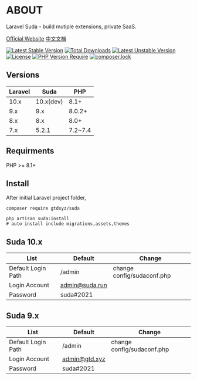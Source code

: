 # ABOUT
Laravel Suda - build mutiple extensions, private SaaS.


[Official Website](https://suda.gtd.xyz)  [中文文档](https://docs.gtd.xyz)

[![Latest Stable Version](http://poser.pugx.org/gtdxyz/suda/v)](https://packagist.org/packages/gtdxyz/suda) 
[![Total Downloads](http://poser.pugx.org/gtdxyz/suda/downloads)](https://packagist.org/packages/gtdxyz/suda) 
[![Latest Unstable Version](http://poser.pugx.org/gtdxyz/suda/v/unstable)](https://packagist.org/packages/gtdxyz/suda) 
[![License](http://poser.pugx.org/gtdxyz/suda/license)](https://packagist.org/packages/gtdxyz/suda) 
[![PHP Version Require](http://poser.pugx.org/gtdxyz/suda/require/php)](https://packagist.org/packages/gtdxyz/suda)
[![composer.lock](http://poser.pugx.org/gtdxyz/suda/composerlock)](https://packagist.org/packages/gtdxyz/suda)

Versions
---

|  Laravel   | Suda  | PHP  |
|  ----  | ----  | ----  |
| 10.x  | 10.x(dev) | 8.1+ |
| 9.x  | 9.x | 8.0.2+ |
| 8.x  | 8.x | 8.0+ |
| 7.x  | 5.2.1 | 7.2~7.4 |


## Requirments

  PHP >= 8.1+
  

## Install

After initial Laravel project folder,

```
composer require gtdxyz/suda
```

```
php artisan suda:install
# auto install include migrations,assets,themes
```

## Suda 10.x

|  List   | Default  | Change  |
|  ----  | ----  | ----  |
| Default Login Path  | /admin | change config/sudaconf.php |
| Login Account  | admin@suda.run |  |
| Password  | suda#2021 |  |

## Suda 9.x

|  List   | Default  | Change  |
|  ----  | ----  | ----  |
| Default Login Path  | /admin | change config/sudaconf.php |
| Login Account  | admin@gtd.xyz |  |
| Password  | suda#2021 |  |



 
